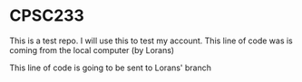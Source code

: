 # CPSC233
This is a test repo. I will use this to test my account.
This line of code was is coming from the local computer (by Lorans)

This line of code is going to be sent to Lorans' branch
